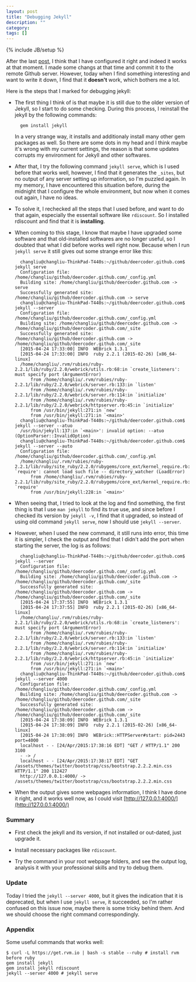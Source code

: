 ```yaml
---
layout: post
title: "Debugging Jekyll"
description: ""
category: 
tags: []
---
```

{% include JB/setup %}

After the last [post](http://deercoder.github.io/2015/04/17/1-jekyll-setup/), I think that I have configured it right and indeed it works at that moment. I made some changs at that time and commit it to the remote Github server. However, today when I find something interesting and want to write it down, I find that it **doesn't** work, which bothers me a lot.

Here is the steps that I marked for debugging jekyll:

+ The first thing I think of is that maybe it is still due to the older version of Jekyll, so I start to do some checking. During this process, I reinstall the jekyll by the following commands:
	
		gem install jekyll

	In a very strange way, it installs and additionaly install many other gem packages as well. So there are some dots in my head and I think maybe it's wrong with my current settings, the reason is that some updates corrupts my environment for Jekyll and other softwares.

+ After that, I try the following command `jekyll serve`, which is I used before that works well, however, I find that it generates the `_sites`, but no output of any server setting up information, so I'm puzzled again. In my memory, I have encountered this situation before, during the midnight that I configure the whole environment, but now when it comes out again, I have no ideas.

+ To solve it, I rechecked all the steps that I used before, and want to do that again, especially the essentail software like `rdiscount`. So I installed rdiscount and find that it is **installing**.

+ When coming to this stage, I know that maybe I have upgraded some software and that old-installed softwares are no longer useful, so I doubted that what I did before works well right now. Because when I run `jekyll serve` it still gives out some strange error like this:
	
		changliu@changliu-ThinkPad-T440s:~/github/deercoder.github.com$ jekyll serve
		Configuration file: /home/changliu/github/deercoder.github.com/_config.yml
		Building site: /home/changliu/github/deercoder.github.com -> serve
		Successfully generated site: /home/changliu/github/deercoder.github.com -> serve
		changliu@changliu-ThinkPad-T440s:~/github/deercoder.github.com$ jekyll --server
		Configuration file: /home/changliu/github/deercoder.github.com/_config.yml
		Building site: /home/changliu/github/deercoder.github.com -> /home/changliu/github/deercoder.github.com/_site
		Successfully generated site: /home/changliu/github/deercoder.github.com -> /home/changliu/github/deercoder.github.com/_site
		[2015-04-24 17:33:00] INFO  WEBrick 1.3.1
		[2015-04-24 17:33:00] INFO  ruby 2.2.1 (2015-02-26) [x86_64-linux]
		/home/changliu/.rvm/rubies/ruby-2.2.1/lib/ruby/2.2.0/webrick/utils.rb:68:in `create_listeners': must specify port (ArgumentError)
			from /home/changliu/.rvm/rubies/ruby-2.2.1/lib/ruby/2.2.0/webrick/server.rb:133:in `listen'
			from /home/changliu/.rvm/rubies/ruby-2.2.1/lib/ruby/2.2.0/webrick/server.rb:114:in `initialize'
			from /home/changliu/.rvm/rubies/ruby-2.2.1/lib/ruby/2.2.0/webrick/httpserver.rb:45:in `initialize'
			from /usr/bin/jekyll:271:in `new'
			from /usr/bin/jekyll:271:in `<main>'
		changliu@changliu-ThinkPad-T440s:~/github/deercoder.github.com$ jekyll --server --atuo
		/usr/bin/jekyll:137:in `<main>': invalid option: --atuo (OptionParser::InvalidOption)
		changliu@changliu-ThinkPad-T440s:~/github/deercoder.github.com$ jekyll --server --auto
		Configuration file: /home/changliu/github/deercoder.github.com/_config.yml
		/home/changliu/.rvm/rubies/ruby-2.2.1/lib/ruby/site_ruby/2.2.0/rubygems/core_ext/kernel_require.rb:54:in `require': cannot load such file -- directory_watcher (LoadError)
			from /home/changliu/.rvm/rubies/ruby-2.2.1/lib/ruby/site_ruby/2.2.0/rubygems/core_ext/kernel_require.rb:54:in `require'
			from /usr/bin/jekyll:228:in `<main>'

+ When seeing that, I tried to look at the log and find something, the first thing is that I use `man jekyll` to find its true use, and since before I checked its version by `jekyll -v`, I find that it upgraded, so instead of using old command `jekyll serve`, now I should use `jekyll --server`.

+ However, when I used the new command, it still runs into error, this time it is simpler, I check the output and find that I didn't add the port when starting the server, the log is as follows:

		changliu@changliu-ThinkPad-T440s:~/github/deercoder.github.com$ jekyll --server
		Configuration file: /home/changliu/github/deercoder.github.com/_config.yml
		Building site: /home/changliu/github/deercoder.github.com -> /home/changliu/github/deercoder.github.com/_site
		Successfully generated site: /home/changliu/github/deercoder.github.com -> /home/changliu/github/deercoder.github.com/_site
		[2015-04-24 17:37:55] INFO  WEBrick 1.3.1
		[2015-04-24 17:37:55] INFO  ruby 2.2.1 (2015-02-26) [x86_64-linux]
		/home/changliu/.rvm/rubies/ruby-2.2.1/lib/ruby/2.2.0/webrick/utils.rb:68:in `create_listeners': must specify port (ArgumentError)
			from /home/changliu/.rvm/rubies/ruby-2.2.1/lib/ruby/2.2.0/webrick/server.rb:133:in `listen'
			from /home/changliu/.rvm/rubies/ruby-2.2.1/lib/ruby/2.2.0/webrick/server.rb:114:in `initialize'
			from /home/changliu/.rvm/rubies/ruby-2.2.1/lib/ruby/2.2.0/webrick/httpserver.rb:45:in `initialize'
			from /usr/bin/jekyll:271:in `new'
			from /usr/bin/jekyll:271:in `<main>'
		changliu@changliu-ThinkPad-T440s:~/github/deercoder.github.com$ jekyll --server 4000
		Configuration file: /home/changliu/github/deercoder.github.com/_config.yml
		Building site: /home/changliu/github/deercoder.github.com -> /home/changliu/github/deercoder.github.com/_site
		Successfully generated site: /home/changliu/github/deercoder.github.com -> /home/changliu/github/deercoder.github.com/_site
		[2015-04-24 17:38:09] INFO  WEBrick 1.3.1
		[2015-04-24 17:38:09] INFO  ruby 2.2.1 (2015-02-26) [x86_64-linux]
		[2015-04-24 17:38:09] INFO  WEBrick::HTTPServer#start: pid=2443 port=4000
		localhost - - [24/Apr/2015:17:38:16 EDT] "GET / HTTP/1.1" 200 3100
		- -> /
		localhost - - [24/Apr/2015:17:38:17 EDT] "GET /assets/themes/twitter/bootstrap/css/bootstrap.2.2.2.min.css HTTP/1.1" 200 112427
		http://127.0.0.1:4000/ -> /assets/themes/twitter/bootstrap/css/bootstrap.2.2.2.min.css

+ When the output gives some webpages information, I think I have done it right, and it works well now, as I could visit [http://127.0.0.1:4000/](http://127.0.0.1:4000/) 


### Summary

+ First check the jekyll and its version, if not installed or out-dated, just upgrade it.

+ Install necessary packages like `rdiscount`.

+ Try the command in your root webpage folders, and see the output log, analysis it with your professional skills and try to debug them.

### Update

Today I tried the `jekyll --server 4000`, but it gives the indication that it is deprecated, but when I use `jekyll serve`, it succeeded, so I'm rather confused on this issue now, maybe there is some tricky behind them. And we should choose the right command correspondingly.

### Appendix
Some useful commands that works well:

	$ curl -L https://get.rvm.io | bash -s stable --ruby # install rvm before ruby
	gem install jekyll
	gem install jekyll rdiscount
	jekyll --server 4000 # jekyll serve



